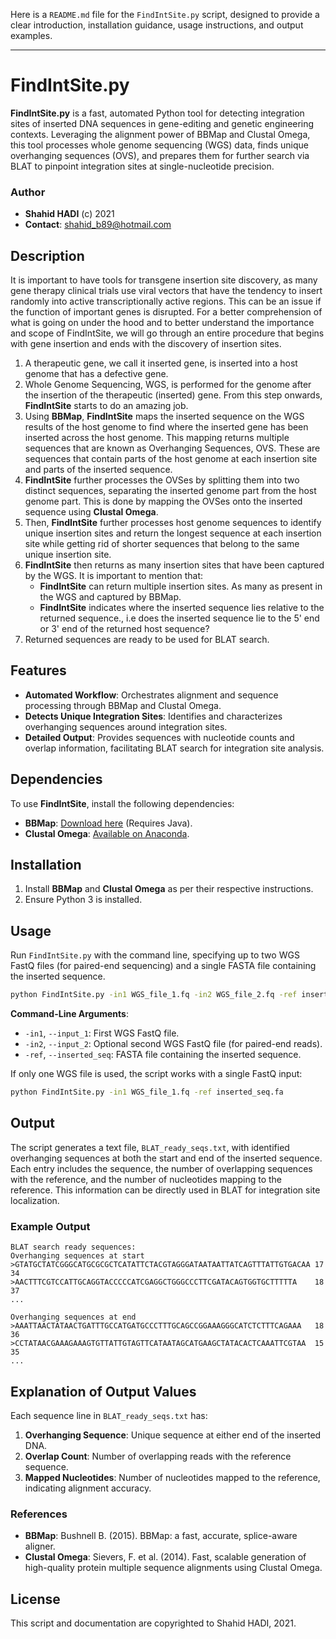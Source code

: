 Here is a `README.md` file for the `FindIntSite.py` script, designed to provide a clear introduction, installation guidance, usage instructions, and output examples.

---

# **FindIntSite.py**

**FindIntSite.py** is a fast, automated Python tool for detecting integration sites of inserted DNA sequences in gene-editing and genetic engineering contexts. Leveraging the alignment power of BBMap and Clustal Omega, this tool processes whole genome sequencing (WGS) data, finds unique overhanging sequences (OVS), and prepares them for further search via BLAT to pinpoint integration sites at single-nucleotide precision.

### **Author**
- **Shahid HADI** (c) 2021
- **Contact**: [shahid_b89@hotmail.com](mailto:shahid_b89@hotmail.com)

## **Description**
It is important to have tools for transgene insertion site discovery, as many gene therapy clinical trials use viral vectors that have the tendency to insert randomly into active transcriptionally active regions. This can be an issue if the function of important genes is disrupted. For a better comprehension of what is going on under the hood and to better understand the importance and scope of FindIntSite, we will go through an entire procedure that begins with gene insertion and ends with the discovery of insertion sites.
1. A therapeutic gene, we call it inserted gene, is inserted into a host genome that has a defective gene.
2. Whole Genome Sequencing, WGS, is performed for the genome after the insertion of the therapeutic (inserted) gene. From this step onwards, **FindIntSite** starts to do an amazing job.
3. Using **BBMap**, **FindIntSite** maps the inserted sequence on the WGS results of the host genome to find where the inserted gene has been inserted across the host genome. This mapping returns multiple sequences that are known as Overhanging Sequences, OVS. These are sequences that contain parts of the host genome at each insertion site and parts of the inserted sequence.
4. **FindIntSite** further processes the OVSes by splitting them into two distinct sequences, separating the inserted genome part from the host genome part. This is done by mapping the OVSes onto the inserted sequence using **Clustal Omega**.
5. Then, **FindIntSite** further processes host genome sequences to identify unique insertion sites and return the longest sequence at each insertion site while getting rid of shorter sequences that belong to the same unique insertion site.
6. **FindIntSite** then returns as many insertion sites that have been captured by the WGS. It is important to mention that:
    - **FindIntSite** can return multiple insertion sites. As many as present in the WGS and captured by BBMap.
    - **FindIntSite** indicates where the inserted sequence lies relative to the returned sequence., i.e does the inserted sequence lie to the 5' end or 3' end of the returned host sequence?
7. Returned sequences are ready to be used for BLAT search.
## **Features**
- **Automated Workflow**: Orchestrates alignment and sequence processing through BBMap and Clustal Omega.
- **Detects Unique Integration Sites**: Identifies and characterizes overhanging sequences around integration sites.
- **Detailed Output**: Provides sequences with nucleotide counts and overlap information, facilitating BLAT search for integration site analysis.

## **Dependencies**
To use **FindIntSite**, install the following dependencies:

- **BBMap**: [Download here](http://sourceforge.net/projects/bbmap/) (Requires Java).
- **Clustal Omega**: [Available on Anaconda](https://anaconda.org/bioconda/clustalo).

## **Installation**

1. Install **BBMap** and **Clustal Omega** as per their respective instructions.
2. Ensure Python 3 is installed.

## **Usage**

Run `FindIntSite.py` with the command line, specifying up to two WGS FastQ files (for paired-end sequencing) and a single FASTA file containing the inserted sequence.

```bash
python FindIntSite.py -in1 WGS_file_1.fq -in2 WGS_file_2.fq -ref inserted_seq.fa
```

**Command-Line Arguments**:
- `-in1`, `--input_1`: First WGS FastQ file.
- `-in2`, `--input_2`: Optional second WGS FastQ file (for paired-end reads).
- `-ref`, `--inserted_seq`: FASTA file containing the inserted sequence.

If only one WGS file is used, the script works with a single FastQ input:

```bash
python FindIntSite.py -in1 WGS_file_1.fq -ref inserted_seq.fa
```

## **Output**

The script generates a text file, `BLAT_ready_seqs.txt`, with identified overhanging sequences at both the start and end of the inserted sequence. Each entry includes the sequence, the number of overlapping sequences with the reference, and the number of nucleotides mapping to the reference. This information can be directly used in BLAT for integration site localization.

### **Example Output**

```plaintext
BLAT search ready sequences:
Overhanging sequences at start
>GTATGCTATCGGGCATGCGCGCTCATATTCTACGTAGGGATAATAATTATCAGTTTATTGTGACAA	17	34
>AACTTTCGTCCATTGCAGGTACCCCCATCGAGGCTGGGCCCTTCGATACAGTGGTGCTTTTTA	18	37
...

Overhanging sequences at end
>AAATTAACTATAACTGATTTGCCATGATGCCCTTTGCAGCCGGAAAGGGCATCTCTTTCAGAAA	18	36
>CCTATAACGAAAGAAAGTGTTATTGTAGTTCATAATAGCATGAAGCTATACACTCAAATTCGTAA	15	35
...
```

## **Explanation of Output Values**
Each sequence line in `BLAT_ready_seqs.txt` has:
1. **Overhanging Sequence**: Unique sequence at either end of the inserted DNA.
2. **Overlap Count**: Number of overlapping reads with the reference sequence.
3. **Mapped Nucleotides**: Number of nucleotides mapped to the reference, indicating alignment accuracy.

### **References**
- **BBMap**: Bushnell B. (2015). BBMap: a fast, accurate, splice-aware aligner. 
- **Clustal Omega**: Sievers, F. et al. (2014). Fast, scalable generation of high-quality protein multiple sequence alignments using Clustal Omega.

## **License**
This script and documentation are copyrighted to Shahid HADI, 2021.




